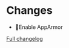# Changes

- 🔨Enable AppArmor

[Full changelog](https://github.com/hassio-addons/addon-mqtt/compare/v0.2.1...v0.2.2)